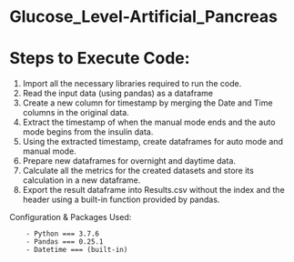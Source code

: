 # Glucose_Level-Artificial_Pancreas

# Steps to Execute Code:

1. Import all the necessary libraries required to run the code.
2. Read the input data (using pandas) as a dataframe
3. Create a new column for timestamp by merging the Date and Time columns in the original data.
4. Extract the timestamp of when the manual mode ends and the auto mode begins from the insulin data.
5. Using the extracted timestamp, create dataframes for auto mode and manual mode.
6. Prepare new dataframes for overnight and daytime data.
7. Calculate all the metrics for the created datasets and store its calculation in a new dataframe.
8. Export the result dataframe into Results.csv without the index and the header using a built-in function provided by pandas.

Configuration & Packages Used:

        - Python === 3.7.6
        - Pandas === 0.25.1
        - Datetime === (built-in)
